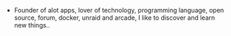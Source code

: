 - Founder of alot apps, lover of technology, programming language, open source, forum, docker, unraid and arcade, I like to discover and learn new things..
  <br>

































































































































































